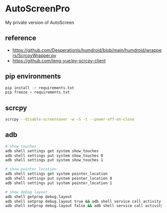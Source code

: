 # AutoScreenPro
My private version of AutoScreen

## reference

- <https://github.com/Desperationis/humdroid/blob/main/humdroid/wrappers/ScrcpyWrapper.py>
- <https://github.com/leng-yue/py-scrcpy-client>


## pip environments

```bash
pip install -r requirements.txt
pip freeze > requirements.txt
```

## scrcpy

```bash
scrcpy --disable-screensaver -w -S -t --power-off-on-close
```

## adb

```bash
# show touches
adb shell settings get system show_touches
adb shell settings put system show_touches 0
adb shell settings put system show_touches 1

# show pointer location
adb shell settings get system pointer_location
adb shell settings put system pointer_location 0
adb shell settings put system pointer_location 1

# show debug layout
adb shell getprop debug.layout
adb shell setprop debug.layout true && adb shell service call activity 1599295570
adb shell setprop debug.layout false && adb shell service call activity 1599295570
```



